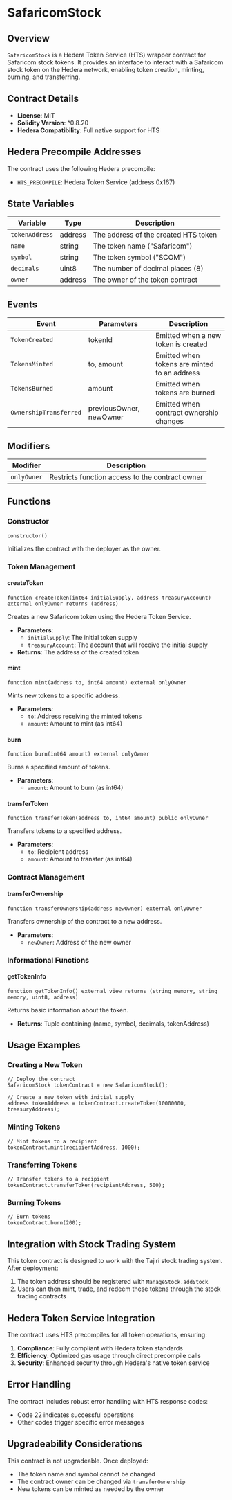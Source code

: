 # SafaricomStock

## Overview

`SafaricomStock` is a Hedera Token Service (HTS) wrapper contract for Safaricom stock tokens. It provides an interface to interact with a Safaricom stock token on the Hedera network, enabling token creation, minting, burning, and transferring.

## Contract Details

- **License**: MIT
- **Solidity Version**: ^0.8.20
- **Hedera Compatibility**: Full native support for HTS

## Hedera Precompile Addresses

The contract uses the following Hedera precompile:
- `HTS_PRECOMPILE`: Hedera Token Service (address 0x167)

## State Variables

| Variable | Type | Description |
|----------|------|-------------|
| `tokenAddress` | address | The address of the created HTS token |
| `name` | string | The token name ("Safaricom") |
| `symbol` | string | The token symbol ("SCOM") |
| `decimals` | uint8 | The number of decimal places (8) |
| `owner` | address | The owner of the token contract |

## Events

| Event | Parameters | Description |
|-------|------------|-------------|
| `TokenCreated` | tokenId | Emitted when a new token is created |
| `TokensMinted` | to, amount | Emitted when tokens are minted to an address |
| `TokensBurned` | amount | Emitted when tokens are burned |
| `OwnershipTransferred` | previousOwner, newOwner | Emitted when contract ownership changes |

## Modifiers

| Modifier | Description |
|----------|-------------|
| `onlyOwner` | Restricts function access to the contract owner |

## Functions

### Constructor

```solidity
constructor()
```

Initializes the contract with the deployer as the owner.

### Token Management

#### createToken

```solidity
function createToken(int64 initialSupply, address treasuryAccount) external onlyOwner returns (address)
```

Creates a new Safaricom token using the Hedera Token Service.

- **Parameters**:
  - `initialSupply`: The initial token supply
  - `treasuryAccount`: The account that will receive the initial supply
- **Returns**: The address of the created token

#### mint

```solidity
function mint(address to, int64 amount) external onlyOwner
```

Mints new tokens to a specific address.

- **Parameters**:
  - `to`: Address receiving the minted tokens
  - `amount`: Amount to mint (as int64)

#### burn

```solidity
function burn(int64 amount) external onlyOwner
```

Burns a specified amount of tokens.

- **Parameters**:
  - `amount`: Amount to burn (as int64)

#### transferToken

```solidity
function transferToken(address to, int64 amount) public onlyOwner
```

Transfers tokens to a specified address.

- **Parameters**:
  - `to`: Recipient address
  - `amount`: Amount to transfer (as int64)

### Contract Management

#### transferOwnership

```solidity
function transferOwnership(address newOwner) external onlyOwner
```

Transfers ownership of the contract to a new address.

- **Parameters**:
  - `newOwner`: Address of the new owner

### Informational Functions

#### getTokenInfo

```solidity
function getTokenInfo() external view returns (string memory, string memory, uint8, address)
```

Returns basic information about the token.

- **Returns**: Tuple containing (name, symbol, decimals, tokenAddress)

## Usage Examples

### Creating a New Token

```solidity
// Deploy the contract
SafaricomStock tokenContract = new SafaricomStock();

// Create a new token with initial supply
address tokenAddress = tokenContract.createToken(10000000, treasuryAddress);
```

### Minting Tokens

```solidity
// Mint tokens to a recipient
tokenContract.mint(recipientAddress, 1000);
```

### Transferring Tokens

```solidity
// Transfer tokens to a recipient
tokenContract.transferToken(recipientAddress, 500);
```

### Burning Tokens

```solidity
// Burn tokens
tokenContract.burn(200);
```

## Integration with Stock Trading System

This token contract is designed to work with the Tajiri stock trading system. After deployment:

1. The token address should be registered with `ManageStock.addStock`
2. Users can then mint, trade, and redeem these tokens through the stock trading contracts

## Hedera Token Service Integration

The contract uses HTS precompiles for all token operations, ensuring:

1. **Compliance**: Fully compliant with Hedera token standards
2. **Efficiency**: Optimized gas usage through direct precompile calls
3. **Security**: Enhanced security through Hedera's native token service

## Error Handling

The contract includes robust error handling with HTS response codes:
- Code 22 indicates successful operations
- Other codes trigger specific error messages

## Upgradeability Considerations

This contract is not upgradeable. Once deployed:
- The token name and symbol cannot be changed
- The contract owner can be changed via `transferOwnership`
- New tokens can be minted as needed by the owner
